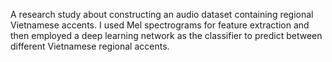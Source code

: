A research study about constructing an audio dataset containing regional Vietnamese accents. I used Mel spectrograms for feature extraction and then employed a deep learning network as the classifier to predict between different Vietnamese regional accents.
